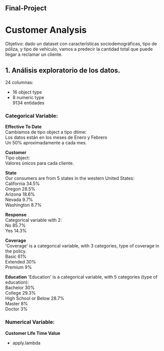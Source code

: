 ## Final-Project

# Customer Analysis

Objetivo: dado un dataset con características sociodemográficas, tipo de póliza, y tipo de vehículo, vamos a predecir la cantidad total que puede llegar a reclamar un cliente. <br>

## 1. Análisis exploratorio de los datos. 

24 columnas:  <br>
- 16 object type  <br>
- 8 numeric type  <br>
9134 entidades <br>

### Categorical Variable: <br>

**Effective To Date** <br>
Cambiamos de tipo object a tipo dtime: <br>
Los datos están en los meses de Enero y Febrero <br>
Un 50% aproximadamente a cada mes. <br>

**Customer** <br>
 Tipo object: <br>
    Valores únicos para cada cliente. <br>

**State** <br>
 Our consumers are from 5 states in the western United States: <br>
    California    34.5%<br>
    Oregon        28.5%<br>
    Arizona       18.6%<br>
    Nevada         9.7%<br>
    Washington     8.7%<br>

**Response** <br>
Categorical variable with 2: <br>
    No     85.7% <br>
    Yes    14.3% <br>

**Coverage** <br>
'Coverage' is a categorical variable, with 3 categories, type of coverage in the policy. <br>
Basic 61% <br>
Extended 30% <br>
Premium 9% <br>

**Education**
'Education' is a categorical variable, with 5 categories (type of education): <br>
Bachelor                30% <br>
College                 29.3%  <br>
High School or Below    28.7% <br>
Master                   8% <br>
Doctor                   3% <br>




### Numerical Variable: 

**Customer Life Time Value** <br>



- apply.lambda
